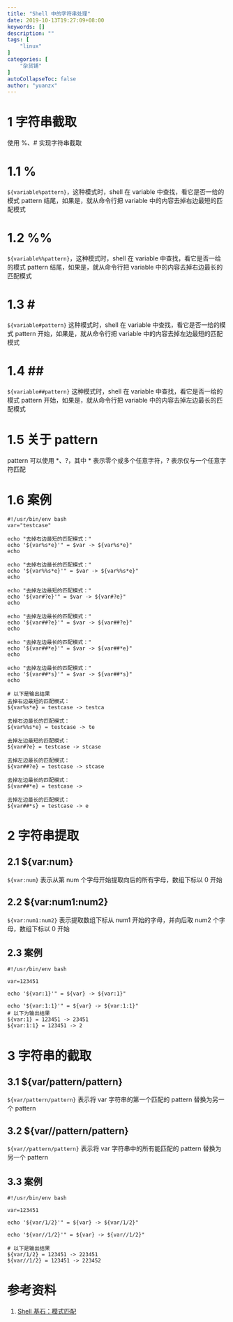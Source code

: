 ```yaml
---
title: "Shell 中的字符串处理"
date: 2019-10-13T19:27:09+08:00
keywords: []
description: ""
tags: [
    "linux"
]
categories: [
    "杂货铺"
]
autoCollapseToc: false
author: "yuanzx"
---
```


# 1 字符串截取

使用 %、\# 实现字符串截取

# 1.1 %

`${variable%pattern}`，这种模式时，shell 在 variable 中查找，看它是否一给的模式 pattern 结尾，如果是，就从命令行把 variable 中的内容去掉右边最短的匹配模式

# 1.2 %%

`${variable%%pattern}`，这种模式时，shell 在 variable 中查找，看它是否一给的模式 pattern 结尾，如果是，就从命令行把 variable 中的内容去掉右边最长的匹配模式

# 1.3 \#

`${variable#pattern}` 这种模式时，shell 在 variable 中查找，看它是否一给的模式 pattern 开始，如果是，就从命令行把 variable 中的内容去掉左边最短的匹配模式

# 1.4 \#\#

`${variable##pattern}` 这种模式时，shell 在 variable 中查找，看它是否一给的模式 pattern 开始，如果是，就从命令行把 variable 中的内容去掉左边最长的匹配模式

# 1.5 关于 pattern

pattern 可以使用 \*、?，其中 \* 表示零个或多个任意字符，? 表示仅与一个任意字符匹配

# 1.6 案例

```shell
#!/usr/bin/env bash
var="testcase"

echo "去掉右边最短的匹配模式："
echo '${var%s*e}'" = $var -> ${var%s*e}"
echo 

echo "去掉右边最长的匹配模式："
echo '${var%%s*e}'" = $var -> ${var%%s*e}"
echo

echo "去掉左边最短的匹配模式："
echo '${var#?e}'" = $var -> ${var#?e}"
echo

echo "去掉左边最长的匹配模式："
echo '${var##?e}'" = $var -> ${var##?e}"
echo

echo "去掉左边最长的匹配模式："
echo '${var##*e}'" = $var -> ${var##*e}"
echo

echo "去掉左边最长的匹配模式："
echo '${var##*s}'" = $var -> ${var##*s}"
echo

# 以下是输出结果
去掉右边最短的匹配模式：
${var%s*e} = testcase -> testca

去掉右边最长的匹配模式：
${var%%s*e} = testcase -> te

去掉左边最短的匹配模式：
${var#?e} = testcase -> stcase

去掉左边最长的匹配模式：
${var##?e} = testcase -> stcase

去掉左边最长的匹配模式：
${var##*e} = testcase ->

去掉左边最长的匹配模式：
${var##*s} = testcase -> e
```

# 2 字符串提取

## 2.1 ${var:num}

`${var:num}` 表示从第 num 个字母开始提取向后的所有字母，数组下标以 0 开始

## 2.2 ${var:num1:num2}

`${var:num1:num2}` 表示提取数组下标从 num1 开始的字母，并向后取 num2 个字母，数组下标以 0 开始

## 2.3 案例

```shell
#!/usr/bin/env bash

var=123451

echo '${var:1}'" = ${var} -> ${var:1}"

echo '${var:1:1}'" = ${var} -> ${var:1:1}"
# 以下为输出结果
${var:1} = 123451 -> 23451
${var:1:1} = 123451 -> 2
```

# 3 字符串的截取

## 3.1 ${var/pattern/pattern}

`${var/pattern/pattern}` 表示将 var 字符串的第一个匹配的 pattern 替换为另一个 pattern

## 3.2 ${var//pattern/pattern}

`${var//pattern/pattern}` 表示将 var 字符串中的所有能匹配的 pattern 替换为另一个 pattern

## 3.3 案例

```shell
#!/usr/bin/env bash

var=123451

echo '${var/1/2}'" = ${var} -> ${var/1/2}"

echo '${var//1/2}'" = ${var} -> ${var//1/2}"

# 以下是输出结果
${var/1/2} = 123451 -> 223451
${var//1/2} = 123451 -> 223452
```



# 参考资料

1. [Shell 基石：模式匹配](https://www.jianshu.com/p/776fccbef083)